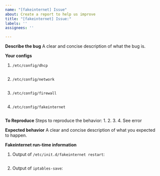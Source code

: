 ```yaml
---
name: "[fakeinternet] Issue"
about: Create a report to help us improve
title: "[fakeinternet] Issue:"
labels: ''
assignees: ''

---
```


**Describe the bug**
A clear and concise description of what the bug is.

**Your configs**

1. ```/etc/config/dhcp```

   ```sh

   ```

2. ```/etc/config/network```

   ```sh

   ```

3. ```/etc/config/firewall```

   ```sh

   ```

4. ```/etc/config/fakeinternet```

   ```sh

   ```

**To Reproduce**
Steps to reproduce the behavior:
1.
2.
3.
4. See error

**Expected behavior**
A clear and concise description of what you expected to happen.

**Fakeinternet run-time information**

1. Output of ```/etc/init.d/fakeinternet restart```:

   ```sh

   ```

2. Output of ```iptables-save```:

   ```sh

   ```
